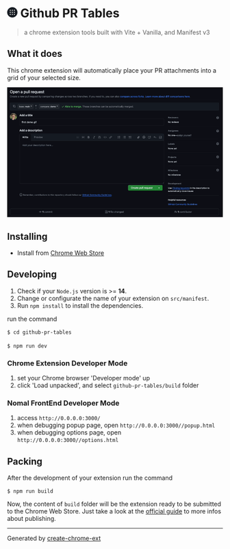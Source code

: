 # <img src="public/img/logo-48.png" height="24" /> Github PR Tables

> a chrome extension tools built with Vite + Vanilla, and Manifest v3

## What it does

This chrome extension will automatically place your PR attachments into a grid of your selected size.

![gif](demo.gif)

## Installing

- Install from [Chrome Web Store](https://chromewebstore.google.com/detail/github-pr-tables/kjahfabnmnmgglkgngplpnfojnamkame)

## Developing

1. Check if your `Node.js` version is >= **14**.
2. Change or configurate the name of your extension on `src/manifest`.
3. Run `npm install` to install the dependencies.

run the command

```shell
$ cd github-pr-tables

$ npm run dev
```

### Chrome Extension Developer Mode

1. set your Chrome browser 'Developer mode' up
2. click 'Load unpacked', and select `github-pr-tables/build` folder

### Nomal FrontEnd Developer Mode

1. access `http://0.0.0.0:3000/`
2. when debugging popup page, open `http://0.0.0.0:3000//popup.html`
3. when debugging options page, open `http://0.0.0.0:3000//options.html`

## Packing

After the development of your extension run the command

```shell
$ npm run build
```

Now, the content of `build` folder will be the extension ready to be submitted to the Chrome Web Store. Just take a look at the [official guide](https://developer.chrome.com/webstore/publish) to more infos about publishing.

---

Generated by [create-chrome-ext](https://github.com/guocaoyi/create-chrome-ext)
